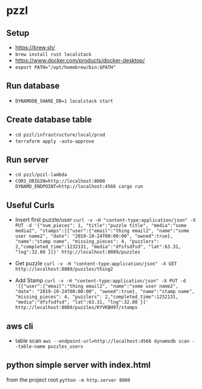 # pzzl

## Setup
- https://brew.sh/
- `brew install rust localstack`
- https://www.docker.com/products/docker-desktop/
- `export PATH="/opt/homebrew/bin:$PATH"`

## Run database 
- `DYNAMODB_SHARE_DB=1 localstack start`

## Create database table
- `cd pzzl/infrastructure/local/prod`
- `terraform apply -auto-approve`

## Run server  
- `cd pzzl/pzzl-lambda` 
- `CORS_ORIGIN=http://localhost:8000 DYNAMO_ENDPOINT=http://localhost:4566 cargo run`

## Useful Curls
- Insert first puzzle/user 
`
 curl -v -H "content-type:application/json" -X PUT -d '{"num_pieces": 1, "title":"puzzle title", "media":"some media2", "stamps":[{"user":{"email":"thing email2", "name":"some user name2", "date": "2019-10-24T00:00:00", "owned":true}, "name":"stamp name", "missing_pieces": 4, "puzzlers": 2,"completed_time":1232131, "media":"dfsfsdfsd", "lat":63.31, "lng":32.80 }]}' http://localhost:8089/puzzles
`

- Get puzzle 
`curl -v -H "content-type:application/json" -X GET http://localhost:8089/puzzles/thing2
` 
- Add Stamp 
`
 curl -v -H "content-type:application/json" -X PUT -d '[{"user":{"email":"thing email2", "name":"some user name2", "date": "2019-10-24T00:00:00", "owned":true}, "name":"stamp name", "missing_pieces": 4, "puzzlers": 2,"completed_time":1232131, "media":"dfsfsdfsd", "lat":63.31, "lng":32.80 }]' http://localhost:8089/puzzles/KYVKBH97/stamps
`

## aws cli
- table scan `aws --endpoint-url=http://localhost:4566 dynamodb scan --table-name puzzles_users`


## python simple server with index.html
from the project root `python -m http.server 8000`


